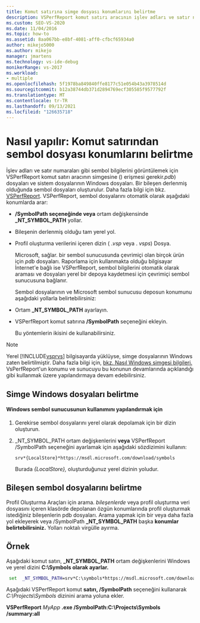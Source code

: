 ```yaml
---
title: Komut satırına simge dosyası konumlarını belirtme
description: VSPerfReport komut satırı aracının işlev adları ve satır numaraları gibi sembol bilgilerini görüntülemek için sembol (.pdb) dosyalarına erişmeyi nasıl gerektirdiğini öğrenin.
ms.custom: SEO-VS-2020
ms.date: 11/04/2016
ms.topic: how-to
ms.assetid: 8aa067bb-e8bf-4081-aff0-cfbcf65934a0
author: mikejo5000
ms.author: mikejo
manager: jmartens
ms.technology: vs-ide-debug
monikerRange: vs-2017
ms.workload:
- multiple
ms.openlocfilehash: 5f1978ba849840ffe8177c51e054b43a3978514d
ms.sourcegitcommit: b12a38744db371d2894769ecf305585f9577792f
ms.translationtype: MT
ms.contentlocale: tr-TR
ms.lasthandoff: 09/13/2021
ms.locfileid: "126635718"
---
```

# <a name="how-to-specify-symbol-file-locations-from-the-command-line"></a>Nasıl yapılır: Komut satırından sembol dosyası konumlarını belirtme
İşlev adları ve satır numaraları gibi sembol bilgilerini görüntülemek için VSPerfReport komut satırı aracının simgesine () erişmesi gerekir.*pdb*) dosyaları ve sistem dosyalarının Windows dosyaları. Bir bileşen derlenmiş olduğunda sembol dosyaları oluşturulur. Daha fazla bilgi için bkz. [VSPerfReport](../profiling/vsperfreport.md). VSPerfReport, sembol dosyalarını otomatik olarak aşağıdaki konumlarda arar:

- **/SymbolPath seçeneğinde veya** ortam değişkensinde **_NT_SYMBOL_PATH** yollar.

- Bileşenin derlenmiş olduğu tam yerel yol.

- Profil oluşturma verilerini içeren dizin ( .*vsp* veya . *vsps*) Dosya.

  Microsoft, sağlar. bir sembol sunucusunda çevrimiçi olan birçok ürün için *pdb* dosyaları. Raporlama için kullanmakta olduğu bilgisayar İnternet'e bağlı ise VSPerfReport, sembol bilgilerini otomatik olarak araması ve dosyaları yerel bir depoya kaydetmesi için çevrimiçi sembol sunucusuna bağlanır.

  Sembol dosyalarının ve Microsoft sembol sunucusu deposun konumunu aşağıdaki yollarla belirtebilirsiniz:

- Ortam **_NT_SYMBOL_PATH** ayarlayın.

- VSPerfReport komut satırına **/SymbolPath** seçeneğini ekleyin.

  Bu yöntemlerin ikisini de kullanabilirsiniz.

> [!NOTE]
> Yerel [!INCLUDE[vsprvs](../code-quality/includes/vsprvs_md.md)] bilgisayarda yüklüyse, simge dosyalarının Windows zaten belirtilmiştir. Daha fazla bilgi için, [bkz. Nasıl Windows simgesi bilgileri.](../profiling/how-to-reference-windows-symbol-information.md) VsPerfReport'un konumu ve sunucuyu bu konunun devamlarında açıklandığı gibi kullanmak üzere yapılandırmaya devam edebilirsiniz.

## <a name="specify-windows-symbol-files"></a>Simge Windows dosyaları belirtme

#### <a name="to-configure-the-use-of-the-windows-symbol-server"></a>Windows sembol sunucusunun kullanımını yapılandırmak için

1. Gerekirse sembol dosyalarını yerel olarak depolamak için bir dizin oluşturun.

2. _NT_SYMBOL_PATH ortam değişkenlerini **veya** VSPerfReport /SymbolPath seçeneğini ayarlamak için aşağıdaki sözdizimini kullanın:

    `srv*{LocalStore}*https://msdl.microsoft.com/download/symbols`

    Burada *{LocalStore},* oluşturduğunuz yerel dizinin yoludur.

## <a name="specify-component-symbol-files"></a>Bileşen sembol dosyalarını belirtme
 Profil Oluşturma Araçları için arama. *bileşenlerde* veya profil oluşturma veri dosyasını içeren klasörde depolanan özgün konumlarında profil oluşturmak istediğiniz bileşenlerin pdb dosyaları. Arama yapmak için bir veya daha fazla yol ekleyerek veya /SymbolPath **_NT_SYMBOL_PATH** başka **konumlar belirtebilirsiniz.** Yolları noktalı virgülle ayırma.

## <a name="example"></a>Örnek
 Aşağıdaki komut satırı, **_NT_SYMBOL_PATH** ortam değişkenlerini Windows ve yerel dizini **C:\Symbols olarak ayarlar.**

 ```cmd
  set  _NT_SYMBOL_PATH=srv*C:\symbols*https://msdl.microsoft.com/download/symbols
 ```

 Aşağıdaki VSPerfReport komut **satırı, /SymbolPath** seçeneğini kullanarak *C:\Projects\Symbols* dizinini arama yoluna ekler.

 **VSPerfReport**  *MyApp* **.exe /SymbolPath:C:\Projects\Symbols /summary:all**
